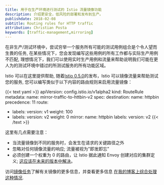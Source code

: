 ```yaml
---
title: 用于在生产环境进行测试的 Istio 流量镜像功能
description: 介绍更安全，低风险的部署和发布到生产。
publishdate: 2018-02-08
subtitle: Routing rules for HTTP traffic
attribution: Christian Posta
keywords: [traffic-management,mirroring]
---
```


在非生产/测试环境中，尝试穷举一个服务所有可能的测试用例组合是个令人望而生畏的任务, 在某些情况下，您会发现编写这些用例的所有工作都与实际生产用例不匹配, 理想情况下，我们可以使用实时生产用例和流量来帮助说明我们可能在更人为的测试环境中错过的所测试服务的所有功能区域。

Istio 可以在这里提供帮助, 随着[Istio 0.5.0](/zh/about/notes/0.5/)的发布，Istio 可以镜像流量来帮助测试您的服务, 您可以编写类似于以下内容的路由规则来启用流量镜像：

{{< text yaml >}}
apiVersion: config.istio.io/v1alpha2
kind: RouteRule
metadata:
  name: mirror-traffic-to-httbin-v2
spec:
  destination:
    name: httpbin
  precedence: 11
  route:
  - labels:
      version: v1
    weight: 100
  - labels:
      version: v2
    weight: 0
  mirror:
    name: httpbin
    labels:
      version: v2
{{< /text >}}

这里有几点需要注意：

* 当流量镜像到不同的服务时，会发生在请求的关键路径之外
* 忽略对任何镜像流量的响应; 流量被视为"即发即忘”
* 必须创建一个权重为 0 的路由，让 Istio 据此通知 Envoy 创建对应的集群定义; [这应该在未来的版本中解决](https://github.com/istio/istio/issues/3270)。

访问[镜像任务](/zh/docs/tasks/traffic-management/mirroring/)了解有关镜像的更多信息，并查看更多信息
[在我的博客上综合处理这种情况](https://blog.christianposta.com/microservices/traffic-shadowing-with-istio-reduce-the-risk-of-code-release/).
